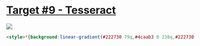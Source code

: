 # [Target #9 - Tesseract](https://cssbattle.dev/play/9)

![](https://cssbattle.dev/targets/9.png)

```HTML
<style>*{background:linear-gradient(#222730 79q,#4caab3 0 238q,#222730 0)}*~*{margin:75 125;background:radial-gradient(#393E46 26q,#4CAAB3 0);box-shadow:0 0 0 53q#222730;transform:rotate(45deg```
